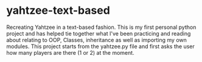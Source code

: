 # yahtzee-text-based
Recreating Yahtzee in a text-based fashion. This is my first personal python project and has helped tie together what I've been practicing and reading about relating to OOP, Classes, inheritance as well as importing my own modules.
This project starts from the yahtzee.py file and first asks the user how many players are there (1 or 2) at the moment.
